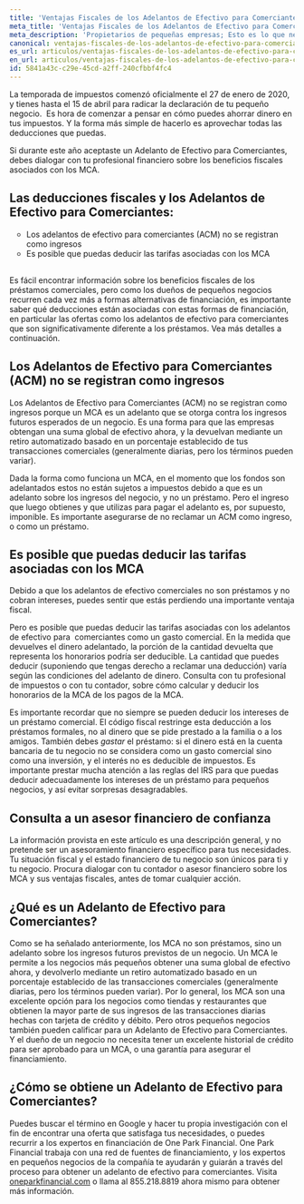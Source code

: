 ```yaml
---
title: 'Ventajas Fiscales de los Adelantos de Efectivo para Comerciantes'
meta_title: 'Ventajas Fiscales de los Adelantos de Efectivo para Comerciantes'
meta_description: 'Propietarios de pequeñas empresas; Esto es lo que necesita saber sobre las deducciones asociadas con los anticipos en efectivo para comerciantes. Visita para aprender más!'
canonical: ventajas-fiscales-de-los-adelantos-de-efectivo-para-comerciantes
es_url: articulos/ventajas-fiscales-de-los-adelantos-de-efectivo-para-comerciantes
en_url: articulos/ventajas-fiscales-de-los-adelantos-de-efectivo-para-comerciantes
id: 5841a43c-c29e-45cd-a2ff-240cfbbf4fc4
---
```

<p>La temporada de impuestos comenz&oacute; oficialmente el 27 de enero de 2020, y tienes hasta el 15 de abril para radicar la declaraci&oacute;n de tu peque&ntilde;o negocio.&nbsp; Es hora de comenzar a pensar en c&oacute;mo puedes ahorrar dinero en tus impuestos. Y la forma m&aacute;s simple de hacerlo es aprovechar todas las deducciones que puedas.</p>

<p>Si durante este a&ntilde;o aceptaste un Adelanto de Efectivo para Comerciantes, debes dialogar con tu profesional financiero sobre los beneficios fiscales asociados con los MCA.</p>

## Las deducciones fiscales y los Adelantos de Efectivo para Comerciantes:

<ul style="list-style:circle;padding-left:30px;margin-bottom:30px;">
<li>Los adelantos de efectivo para comerciantes (ACM) no se registran como ingresos</li>
<li>Es posible que puedas deducir las tarifas asociadas con los MCA</li>
</ul>

<p>Es f&aacute;cil encontrar informaci&oacute;n sobre los beneficios fiscales de los pr&eacute;stamos comerciales, pero como los due&ntilde;os de peque&ntilde;os negocios recurren cada vez m&aacute;s a formas alternativas de financiaci&oacute;n, es importante saber qu&eacute; deducciones est&aacute;n asociadas con estas formas de financiaci&oacute;n, en particular las ofertas como los adelantos de efectivo para comerciantes que son significativamente diferente a los pr&eacute;stamos. Vea m&aacute;s detalles a continuaci&oacute;n.</p>

## Los Adelantos de Efectivo para Comerciantes (ACM) no se registran como ingresos

<p>Los Adelantos de Efectivo para Comerciantes (ACM) no se registran como ingresos porque un MCA es un adelanto que se otorga contra los ingresos futuros esperados de un negocio. Es una forma para que las empresas obtengan una suma global de efectivo ahora, y la devuelvan mediante un retiro automatizado basado en un porcentaje establecido de tus transacciones comerciales (generalmente diarias, pero los t&eacute;rminos pueden variar).</p>

<p>Dada la forma como funciona un MCA, en el momento que los fondos son adelantados estos no est&aacute;n sujetos a impuestos debido a que es un adelanto sobre los ingresos del negocio, y no un pr&eacute;stamo. Pero el ingreso que luego obtienes y que utilizas para pagar el adelanto es, por supuesto, imponible. Es importante asegurarse de no reclamar un ACM como ingreso, o como un pr&eacute;stamo.</p>

## Es posible que puedas deducir las tarifas asociadas con los MCA

<p>Debido a que los adelantos de efectivo comerciales no son pr&eacute;stamos y no cobran intereses, puedes sentir que est&aacute;s perdiendo una importante ventaja fiscal.</p>
<p>Pero es posible que puedas deducir las tarifas asociadas con los adelantos de efectivo para&nbsp; comerciantes como un gasto comercial. En la medida que devuelves el dinero adelantado, la porci&oacute;n de la cantidad devuelta que representa los honorarios podr&iacute;a ser deducible. La cantidad que puedes deducir (suponiendo que tengas derecho a reclamar una deducci&oacute;n) var&iacute;a seg&uacute;n las condiciones del adelanto de dinero. Consulta con tu profesional de impuestos o con tu contador, sobre c&oacute;mo calcular y deducir los honorarios de la MCA de los pagos de la MCA.</p>

<p>Es importante recordar que no siempre se pueden deducir los intereses de un pr&eacute;stamo comercial. El c&oacute;digo fiscal restringe esta deducci&oacute;n a los pr&eacute;stamos formales, no al dinero que se pide prestado a la familia o a los amigos. Tambi&eacute;n debes <em>gastar</em> el pr&eacute;stamo: si el dinero est&aacute; en la cuenta bancaria de tu negocio no se considera como un gasto comercial sino como una inversi&oacute;n, y el inter&eacute;s no es deducible de impuestos. Es importante prestar mucha atenci&oacute;n a las reglas del IRS para que puedas deducir adecuadamente los intereses de un pr&eacute;stamo para peque&ntilde;os negocios, y as&iacute; evitar sorpresas desagradables.</p>

## Consulta a un asesor financiero de confianza

<p>La informaci&oacute;n provista en este art&iacute;culo es una descripci&oacute;n general, y no pretende ser un asesoramiento financiero espec&iacute;fico para tus necesidades. Tu situaci&oacute;n fiscal y el estado financiero de tu negocio son &uacute;nicos para ti y tu negocio. Procura dialogar con tu contador o asesor financiero sobre los MCA y sus ventajas fiscales, antes de tomar cualquier acci&oacute;n.</p>

## ¿Qué es un Adelanto de Efectivo para Comerciantes?

<p>Como se ha se&ntilde;alado anteriormente, los MCA no son pr&eacute;stamos, sino un adelanto sobre los ingresos futuros previstos de un negocio. Un MCA le permite a los negocios m&aacute;s peque&ntilde;os obtener una suma global de efectivo ahora, y devolverlo mediante un retiro automatizado basado en un porcentaje establecido de las transacciones comerciales (generalmente diarias, pero los t&eacute;rminos pueden variar). Por lo general, los MCA son una excelente opci&oacute;n para los negocios como tiendas y restaurantes que obtienen la mayor parte de sus ingresos de las transacciones diarias hechas con tarjeta de cr&eacute;dito y d&eacute;bito. Pero otros peque&ntilde;os negocios tambi&eacute;n pueden calificar para un Adelanto de Efectivo para Comerciantes. Y el due&ntilde;o de un negocio no necesita tener un excelente historial de cr&eacute;dito para ser aprobado para un MCA, o una garant&iacute;a para asegurar el financiamiento.</p>

## ¿Cómo se obtiene un Adelanto de Efectivo para Comerciantes? 

<p>Puedes buscar el t&eacute;rmino en Google y hacer tu propia investigaci&oacute;n con el fin de encontrar una oferta que satisfaga tus necesidades, o puedes recurrir a los expertos en financiaci&oacute;n de One Park Financial. One Park Financial trabaja con una red de fuentes de financiamiento, y los expertos en peque&ntilde;os negocios de la compa&ntilde;&iacute;a te ayudar&aacute;n y guiar&aacute;n a trav&eacute;s del proceso para obtener un adelanto de efectivo para comerciantes. Visita <a href="https://www.oneparkfinancial.com/">oneparkfinancial.com</a> o llama al 855.218.8819 ahora mismo para obtener m&aacute;s informaci&oacute;n.</p>
